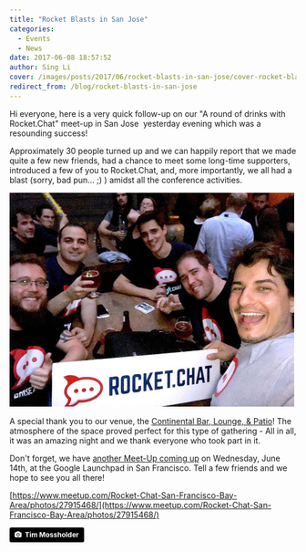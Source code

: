 ```yaml
---
title: "Rocket Blasts in San Jose"
categories:
  - Events
  - News
date: 2017-06-08 18:57:52
author: Sing Li
cover: /images/posts/2017/06/rocket-blasts-in-san-jose/cover-rocket-blasts-san-jose.jpg
redirect_from: /blog/rocket-blasts-in-san-jose
---
```


Hi everyone,
here is a very quick follow-up on our "A round of drinks with Rocket.Chat" meet-up in San Jose  yesterday evening which was a resounding success!

Approximately 30 people turned up and we can happily report that we made quite a few new friends, had a chance to meet some long-time supporters, introduced a few of you to Rocket.Chat, and, more importantly, we all had a blast (sorry, bad pun... ;) ) amidst all the conference activities.


<div class="centre image">
  <p>
    <img src="/images/posts/2017/06/rocket-blasts-in-san-jose/meetupfront.jpg"/>
  </p>
</div>
<div class="clear"></div>

A special thank you to our venue, the [Continental Bar, Lounge, & Patio](http://thecontinentalbar.com/)! The atmosphere of the space proved perfect for this type of gathering - All in all, it was an amazing night and we thank everyone who took part in it.

Don't forget, we have [another Meet-Up coming up](https://www.meetup.com/Rocket-Chat-San-Francisco-Bay-Area/events/240073568/) on Wednesday, June 14th, at the Google Launchpad in San Francisco. Tell a few friends and we hope to see you all there!

[https://www.meetup.com/Rocket-Chat-San-Francisco-Bay-Area/photos/27915468/](https://www.meetup.com/Rocket-Chat-San-Francisco-Bay-Area/photos/27915468/)

<a style="background-color:black;color:white;text-decoration:none;padding:4px 6px;font-family:-apple-system, BlinkMacSystemFont, &quot;San Francisco&quot;, &quot;Helvetica Neue&quot;, Helvetica, Ubuntu, Roboto, Noto, &quot;Segoe UI&quot;, Arial, sans-serif;font-size:12px;font-weight:bold;line-height:1.2;display:inline-block;border-radius:3px;" href="https://unsplash.com/@timmossholder?utm_medium=referral&amp;utm_campaign=photographer-credit&amp;utm_content=creditBadge" target="_blank" rel="noopener noreferrer" title="Download free do whatever you want high-resolution photos from Tim Mossholder"><span style="display:inline-block;padding:2px 3px;"><svg xmlns="http://www.w3.org/2000/svg" style="height:12px;width:auto;position:relative;vertical-align:middle;top:-1px;fill:white;" viewBox="0 0 32 32"><title>unsplash-logo</title><path d="M20.8 18.1c0 2.7-2.2 4.8-4.8 4.8s-4.8-2.1-4.8-4.8c0-2.7 2.2-4.8 4.8-4.8 2.7.1 4.8 2.2 4.8 4.8zm11.2-7.4v14.9c0 2.3-1.9 4.3-4.3 4.3h-23.4c-2.4 0-4.3-1.9-4.3-4.3v-15c0-2.3 1.9-4.3 4.3-4.3h3.7l.8-2.3c.4-1.1 1.7-2 2.9-2h8.6c1.2 0 2.5.9 2.9 2l.8 2.4h3.7c2.4 0 4.3 1.9 4.3 4.3zm-8.6 7.5c0-4.1-3.3-7.5-7.5-7.5-4.1 0-7.5 3.4-7.5 7.5s3.3 7.5 7.5 7.5c4.2-.1 7.5-3.4 7.5-7.5z"></path></svg></span><span style="display:inline-block;padding:2px 3px;">Tim Mossholder</span></a>
